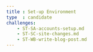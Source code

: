 ```yaml
---
title : Set-up Environment
type  : candidate
challenges:
    - ST-SA-accounts-setup.md
    - ST-SC-site-changes.md
    - ST-WB-write-blog-post.md
---
```


